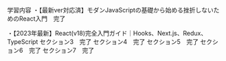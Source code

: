 学習内容
・【最新ver対応済】モダンJavaScriptの基礎から始める挫折しないためのReact入門　完了

・【2023年最新】React(v18)完全入門ガイド｜Hooks、Next.js、Redux、TypeScript
セクション3　完了
セクション4　完了
セクション5　完了
セクション6　完了
セクション7　完了